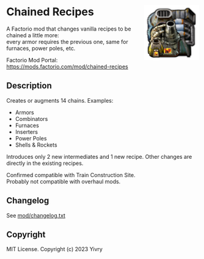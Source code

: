 # Chained Recipes <img align="right" src="mod/thumbnail.png" title="Chained Recipes" alt="Thumbnail"/>

A Factorio mod that changes vanilla recipes to be chained a little more:  
every armor requires the previous one, same for furnaces, power poles, etc.

Factorio Mod Portal: https://mods.factorio.com/mod/chained-recipes

## Description

Creates or augments 14 chains. Examples:

* Armors
* Combinators
* Furnaces
* Inserters
* Power Poles
* Shells & Rockets

Introduces only 2 new intermediates and 1 new recipe. Other changes are directly in the existing recipes.

Confirmed compatible with Train Construction Site.  
Probably not compatible with overhaul mods.

## Changelog

See [mod/changelog.txt](mod/changelog.txt)

## Copyright

MIT License. Copyright (c) 2023 Yivry
